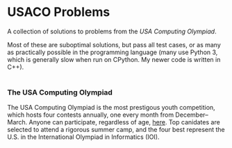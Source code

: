 # USACO Problems
A collection of solutions to problems from the _USA Computing Olympiad_. <br>

Most of these are suboptimal solutions, but pass all test cases, or as many as practically possible in the programming language (many use Python 3, which is generally slow when run on CPython. My newer code is written in C++). <br>
<br>

### The USA Computing Olympiad
The USA Computing Olympiad is the most prestigous youth competition, which hosts four contests annually, one every month from December–March. Anyone can participate, regardless of age, [here](usaco.org). Top canidates are selected to attend a rigorous summer camp, and the four best represent the U.S. in the International Olympiad in Informatics (IOI).
